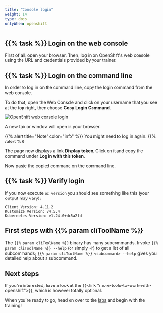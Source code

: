 ```yaml
---
title: "Console login"
weight: 14
type: docs
onlyWhen: openshift
---
```


## {{% task %}} Login on the web console

First of all, open your browser.
Then, log in on OpenShift's web console using the URL and credentials provided by your trainer.


## {{% task %}} Login on the command line

In order to log in on the command line, copy the login command from the web console.

To do that, open the Web Console and click on your username that you see at the top right, then choose **Copy Login Command**.

![OpenShift web console login](../console-login.png)

A new tab or window will open in your browser.

{{% alert title="Note" color="info" %}}
You might need to log in again.
{{% /alert %}}

The page now displays a link **Display token**.
Click on it and copy the command under **Log in with this token**.

Now paste the copied command on the command line.


## {{% task %}} Verify login

If you now execute `oc version` you should see something like this (your output may vary):

```
Client Version: 4.11.2
Kustomize Version: v4.5.4
Kubernetes Version: v1.24.0+dc5a2fd
```


## First steps with {{% param cliToolName %}}

The `{{% param cliToolName %}}` binary has many subcommands. Invoke `{{% param cliToolName %}} --help` (or simply `-h`) to get a list of all subcommands; `{{% param cliToolName %}} <subcommand> --help` gives you detailed help about a subcommand.


## Next steps

If you're interested, have a look at the {{<link "more-tools-to-work-with-openshift">}}, which is however totally optional.

When you're ready to go, head on over to the [labs](../../../../docs/) and begin with the training!
